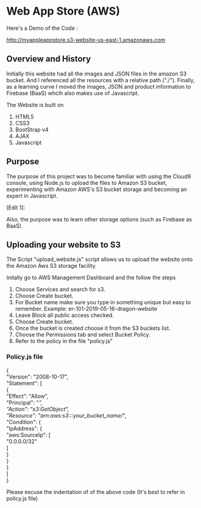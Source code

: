 # Web App Store (AWS)

Here's a Demo of the Code : 

http://myappleappstore.s3-website-us-east-1.amazonaws.com

## Overview and History

Initially this website had all the images and JSON files in the amazon S3 bucket. And I referenced all the resources with a relative path ("./"). Finally, as a learning curve I moved the images, JSON and product information to Firebase (BaaS) whcih also makes use of Javascript.

The Website is built on 
 1. HTML5
 2. CSS3
 3. BootStrap v4
 4. AJAX
 5. Javascript

## Purpose

The purpose of this project was to become familiar with using the Cloud9 console, using Node.js to upload the files to Amazon S3 bucket, experimenting with Amazon AWS's S3 bucket storage and becoming an expert in Javascript.

[Edit 1]:

Also, the purpose was to learn other storage options (such as Firebase as BaaS).

## Uploading your website to S3

The Script "upload_website.js" script allows us to upload the website onto the Amazon Aws S3 storage facility.


Initally go to AWS Management Dashboard and the follow the steps
1. Choose Services and search for s3.
2. Choose Create bucket.
3. For Bucket name make sure you type in something unique but easy to remember. Example: er-101-2019-05-16-dragon-website
4. Leave Block all public access checked.
5. Choose Create bucket.
6. Once the bucket is created choose it from the S3 buckets list. 
7. Choose the Permissions tab and select Bucket Policy.
8. Refer to the policy in the file "policy.js"

### Policy.js file
{ <br>
   "Version": "2008-10-17",<br>
   "Statement": [<br>
       {<br>
           "Effect": "Allow",<br>
           "Principal": "*",<br>
           "Action": "s3:GetObject",<br>
           "Resource": "arn:aws:s3:::your_bucket_name/*",<br>
           "Condition": {<br>
               "IpAddress": {<br>
                   "aws:SourceIp": [<br>
                     "0.0.0.0/32"<br>
              ]<br>
            }<br> 
      }<br>
    } <br>
  ]<br>
}<br>

Please excuse the indentation of of the above code (It's best to refer in policy.js file)